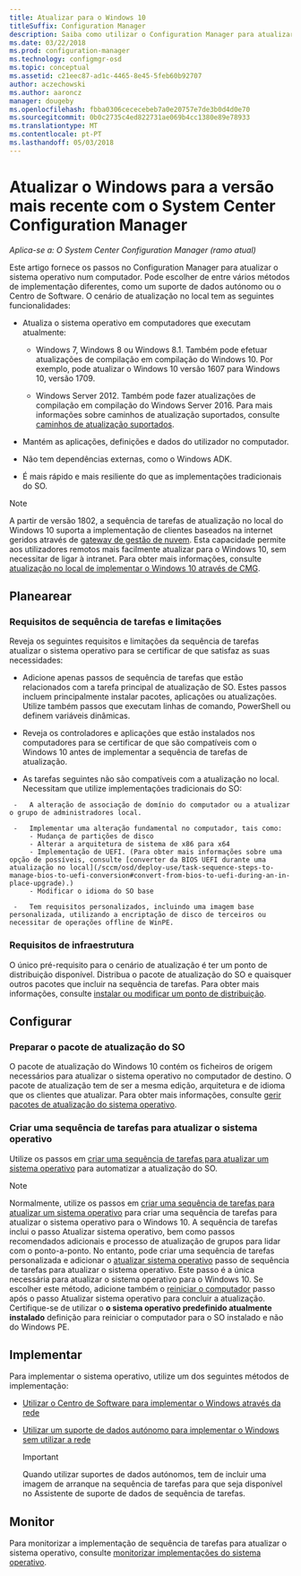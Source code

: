 ```yaml
---
title: Atualizar para o Windows 10
titleSuffix: Configuration Manager
description: Saiba como utilizar o Configuration Manager para atualizar o sistema operativo do Windows 7 ou posterior para Windows 10.
ms.date: 03/22/2018
ms.prod: configuration-manager
ms.technology: configmgr-osd
ms.topic: conceptual
ms.assetid: c21eec87-ad1c-4465-8e45-5feb60b92707
author: aczechowski
ms.author: aaroncz
manager: dougeby
ms.openlocfilehash: fbba0306cececebeb7a0e20757e7de3b0d4d0e70
ms.sourcegitcommit: 0b0c2735c4ed822731ae069b4cc1380e89e78933
ms.translationtype: MT
ms.contentlocale: pt-PT
ms.lasthandoff: 05/03/2018
---
```

# <a name="upgrade-windows-to-the-latest-version-with-system-center-configuration-manager"></a>Atualizar o Windows para a versão mais recente com o System Center Configuration Manager

*Aplica-se a: O System Center Configuration Manager (ramo atual)*

Este artigo fornece os passos no Configuration Manager para atualizar o sistema operativo num computador. Pode escolher de entre vários métodos de implementação diferentes, como um suporte de dados autónomo ou o Centro de Software. O cenário de atualização no local tem as seguintes funcionalidades:  

-   Atualiza o sistema operativo em computadores que executam atualmente:
    - Windows 7, Windows 8 ou Windows 8.1. Também pode efetuar atualizações de compilação em compilação do Windows 10. Por exemplo, pode atualizar o Windows 10 versão 1607 para Windows 10, versão 1709.  
    
    - Windows Server 2012. Também pode fazer atualizações de compilação em compilação do Windows Server 2016. Para mais informações sobre caminhos de atualização suportados, consulte [caminhos de atualização suportados](https://docs.microsoft.com/windows-server/get-started/supported-upgrade-paths#upgrading-previous-retail-versions-of-windows-server-to-windows-server-2016).    

-   Mantém as aplicações, definições e dados do utilizador no computador.  

-   Não tem dependências externas, como o Windows ADK.  

-   É mais rápido e mais resiliente do que as implementações tradicionais do SO.  


> [!Note]  
> A partir de versão 1802, a sequência de tarefas de atualização no local do Windows 10 suporta a implementação de clientes baseados na internet geridos através de [gateway de gestão de nuvem](/sccm/core/clients/manage/plan-cloud-management-gateway). Esta capacidade permite aos utilizadores remotos mais facilmente atualizar para o Windows 10, sem necessitar de ligar à intranet. Para obter mais informações, consulte [atualização no local de implementar o Windows 10 através de CMG](/sccm/osd/deploy-use/manage-task-sequences-to-automate-tasks#deploy-windows-10-in-place-upgrade-via-cmg). <!-- 1357149 -->



##  <a name="BKMK_Plan"></a> Planearear  

### <a name="task-sequence-requirements-and-limitations"></a>Requisitos de sequência de tarefas e limitações

Reveja os seguintes requisitos e limitações da sequência de tarefas atualizar o sistema operativo para se certificar de que satisfaz as suas necessidades:  

  -   Adicione apenas passos de sequência de tarefas que estão relacionados com a tarefa principal de atualização de SO. Estes passos incluem principalmente instalar pacotes, aplicações ou atualizações. Utilize também passos que executam linhas de comando, PowerShell ou definem variáveis dinâmicas.  

  -   Reveja os controladores e aplicações que estão instalados nos computadores para se certificar de que são compatíveis com o Windows 10 antes de implementar a sequência de tarefas de atualização.  

  -   As tarefas seguintes não são compatíveis com a atualização no local. Necessitam que utilize implementações tradicionais do SO:  

     -   A alteração de associação de domínio do computador ou a atualizar o grupo de administradores local.  

     -   Implementar uma alteração fundamental no computador, tais como: 
         - Mudança de partições de disco
         - Alterar a arquitetura de sistema de x86 para x64
         - Implementação de UEFI. (Para obter mais informações sobre uma opção de possíveis, consulte [converter da BIOS UEFI durante uma atualização no local](/sccm/osd/deploy-use/task-sequence-steps-to-manage-bios-to-uefi-conversion#convert-from-bios-to-uefi-during-an-in-place-upgrade).)
         - Modificar o idioma do SO base  

     -   Tem requisitos personalizados, incluindo uma imagem base personalizada, utilizando a encriptação de disco de terceiros ou necessitar de operações offline de WinPE.  

### <a name="infrastructure-requirements"></a>Requisitos de infraestrutura  

O único pré-requisito para o cenário de atualização é ter um ponto de distribuição disponível. Distribua o pacote de atualização do SO e quaisquer outros pacotes que incluir na sequência de tarefas. Para obter mais informações, consulte [instalar ou modificar um ponto de distribuição](../../core/servers/deploy/configure/install-and-configure-distribution-points.md).



##  <a name="BKMK_Configure"></a> Configurar  

### <a name="prepare-the-os-upgrade-package"></a>Preparar o pacote de atualização do SO  

  O pacote de atualização do Windows 10 contém os ficheiros de origem necessários para atualizar o sistema operativo no computador de destino. O pacote de atualização tem de ser a mesma edição, arquitetura e de idioma que os clientes que atualizar. Para obter mais informações, consulte [gerir pacotes de atualização do sistema operativo](../get-started/manage-operating-system-upgrade-packages.md).  


### <a name="create-a-task-sequence-to-upgrade-the-os"></a>Criar uma sequência de tarefas para atualizar o sistema operativo  

  Utilize os passos em [criar uma sequência de tarefas para atualizar um sistema operativo](create-a-task-sequence-to-upgrade-an-operating-system.md) para automatizar a atualização do SO.  

   > [!NOTE]  
   > Normalmente, utilize os passos em [criar uma sequência de tarefas para atualizar um sistema operativo](create-a-task-sequence-to-upgrade-an-operating-system.md) para criar uma sequência de tarefas para atualizar o sistema operativo para o Windows 10. A sequência de tarefas inclui o passo Atualizar sistema operativo, bem como passos recomendados adicionais e processo de atualização de grupos para lidar com o ponto-a-ponto. No entanto, pode criar uma sequência de tarefas personalizada e adicionar o [atualizar sistema operativo](../understand/task-sequence-steps.md#BKMK_UpgradeOS) passo de sequência de tarefas para atualizar o sistema operativo. Este passo é a única necessária para atualizar o sistema operativo para o Windows 10. Se escolher este método, adicione também o [reiniciar o computador](../understand/task-sequence-steps.md#BKMK_RestartComputer) passo após o passo Atualizar sistema operativo para concluir a atualização. Certifique-se de utilizar o **o sistema operativo predefinido atualmente instalado** definição para reiniciar o computador para o SO instalado e não do Windows PE.  



##  <a name="BKMK_Deploy"></a> Implementar  

Para implementar o sistema operativo, utilize um dos seguintes métodos de implementação:  

  -   [Utilizar o Centro de Software para implementar o Windows através da rede](use-software-center-to-deploy-windows-over-the-network.md)  

  -   [Utilizar um suporte de dados autónomo para implementar o Windows sem utilizar a rede](use-stand-alone-media-to-deploy-windows-without-using-the-network.md)  

      > [!IMPORTANT]  
      > Quando utilizar suportes de dados autónomos, tem de incluir uma imagem de arranque na sequência de tarefas para que seja disponível no Assistente de suporte de dados de sequência de tarefas.




## <a name="monitor"></a>Monitor  

Para monitorizar a implementação de sequência de tarefas para atualizar o sistema operativo, consulte [monitorizar implementações do sistema operativo](monitor-operating-system-deployments.md).  
